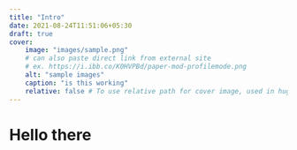 ```yaml
---
title: "Intro"
date: 2021-08-24T11:51:06+05:30
draft: true
cover:
    image: "images/sample.png"
    # can also paste direct link from external site
    # ex. https://i.ibb.co/K0HVPBd/paper-mod-profilemode.png
    alt: "sample images"
    caption: "is this working"
    relative: false # To use relative path for cover image, used in hugo Page-bundles
---
```


# Hello there